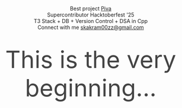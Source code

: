 <div style="max-width: 800px; margin: 0 auto; text-align: center;">
  <p>
    Best project <a href="https://piva.akramcodez.tech" target="_blank" rel="noopener noreferrer">Piva</a><br>
    Supercontributor Hacktoberfest '25<br>
    T3 Stack + DB + Version Control + DSA in Cpp<br/>
    Connect with me <a href="https://mail.google.com/mail/u/0/?fs=1&to=skakram00zz@gmail.com&tf=cm">skakram00zz@gmail.com</a><br>
  </p>
</div>

<p style="font-size: 64px; color: #444; margin: 40px 0; text-align: center;">
 This is the very beginning...
</p>
